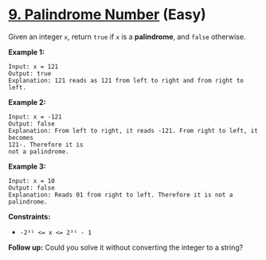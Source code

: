 # [9. Palindrome Number][link] (Easy)

[link]: https://leetcode.com/problems/palindrome-number/

Given an integer `x`, return `true` if `x` is a **palindrome**, and `false`
otherwise.

**Example 1:**

```text
Input: x = 121
Output: true
Explanation: 121 reads as 121 from left to right and from right to left.
```

**Example 2:**

```text
Input: x = -121
Output: false
Explanation: From left to right, it reads -121. From right to left, it becomes
121-. Therefore it is
not a palindrome.
```

**Example 3:**

```text
Input: x = 10
Output: false
Explanation: Reads 01 from right to left. Therefore it is not a palindrome.
```

**Constraints:**

- `-2³¹ <= x <= 2³¹ - 1`

**Follow up:** Could you solve it without converting the integer to a string?
